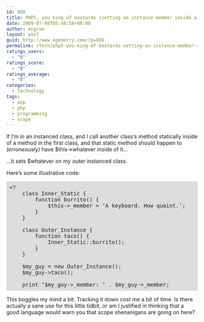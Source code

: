 ```yaml
---
id: 888
title: PHP5, you king of bastards (setting an instance member inside a static class call)
date: 2009-07-08T05:48:58+00:00
author: mcgrue
layout: post
guid: http://www.egometry.com/?p=888
permalink: /tech/php5-you-king-of-bastards-setting-an-instance-member-inside-a-static-class-call/
ratings_users:
  - "0"
ratings_score:
  - "0"
ratings_average:
  - "0"
categories:
  - Technology
tags:
  - oop
  - php
  - programming
  - scope
---
```

If I&#8217;m in an instanced class, and I call another class&#8217;s method statically inside of a method in the first class, and that static method should happen to _(erroneously)_ have $this->whatever inside of it&#8230;

&#8230;it sets $whatever on my outer instanced class.

Here&#8217;s some illustrative code:

<pre style="padding: 8px; background-color: rgb(221, 221, 221);" >&lt;?
&nbsp;&nbsp;&nbsp;&nbsp;class&nbsp;Inner_Static&nbsp;{
&nbsp;&nbsp;&nbsp;&nbsp;&nbsp;&nbsp;&nbsp;&nbsp;function&nbsp;burrito()&nbsp;{
&nbsp;&nbsp;&nbsp;&nbsp;&nbsp;&nbsp;&nbsp;&nbsp;&nbsp;&nbsp;&nbsp;&nbsp;$this-&gt;_member&nbsp;=&nbsp;‘A&nbsp;keyboard.&nbsp;How&nbsp;quaint.’;
&nbsp;&nbsp;&nbsp;&nbsp;&nbsp;&nbsp;&nbsp;&nbsp;}
&nbsp;&nbsp;&nbsp;&nbsp;}

&nbsp;&nbsp;&nbsp;&nbsp;class&nbsp;Outer_Instance&nbsp;{
&nbsp;&nbsp;&nbsp;&nbsp;&nbsp;&nbsp;&nbsp;&nbsp;function&nbsp;taco()&nbsp;{
&nbsp;&nbsp;&nbsp;&nbsp;&nbsp;&nbsp;&nbsp;&nbsp;&nbsp;&nbsp;&nbsp;&nbsp;Inner_Static::burrito();
&nbsp;&nbsp;&nbsp;&nbsp;&nbsp;&nbsp;&nbsp;&nbsp;}
&nbsp;&nbsp;&nbsp;&nbsp;}

&nbsp;&nbsp;&nbsp;&nbsp;$my_guy&nbsp;=&nbsp;new&nbsp;Outer_Instance();
&nbsp;&nbsp;&nbsp;&nbsp;$my_guy-&gt;taco();

&nbsp;&nbsp;&nbsp;&nbsp;print&nbsp;‘$my_guy-&gt;_member:&nbsp;‘&nbsp;.&nbsp;$my_guy-&gt;_member;&nbsp;
</pre>

This boggles my mind a bit. Tracking it down cost me a bit of time. Is there actually a sane use for this little tidbit, or am I justified in thinking that a good language would warn you that scope shenanigans are going on here?